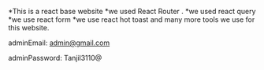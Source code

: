 *This is a react base website
*we used React Router .
*we used react query
*we use react form
*we use react hot toast and many more tools we use for this website.

adminEmail: <admin@gmail.com>

adminPassword: Tanjil3110@